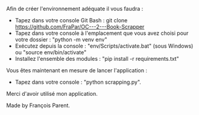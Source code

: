 Afin de créer l'environnement adéquate il vous faudra :
- Tapez dans votre console Git Bash : git clone https://github.com/FraPar/OC---2---Book-Scrapper
- Tapez dans votre console à l'emplacement que vous avez choisi pour votre dossier : "python -m venv env"
- Exécutez depuis la console : "env/Scripts/activate.bat" (sous Windows) ou "source env/bin/activate"
- Installez l'ensemble des modules : "pip install -r requirements.txt"

Vous êtes maintenant en mesure de lancer l'application :
- Tapez dans votre console : "python scrapping.py".

Merci d'avoir utilisé mon application.

Made by François Parent.